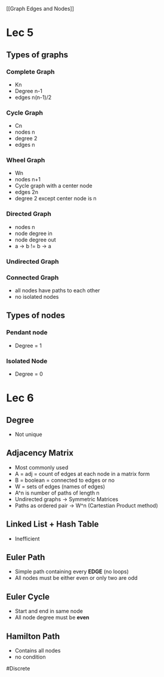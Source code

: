 [[Graph Edges and Nodes]]
# Lec 5
## Types of graphs
### Complete Graph
- Kn
- Degree n-1
- edges n(n-1)/2

### Cycle Graph
- Cn
- nodes n
- degree 2
- edges n


### Wheel Graph
- Wn
- nodes n+1
- Cycle graph with a center node
- edges 2n
- degree 2 except center node is n
 
### Directed Graph
- nodes n
- node degree in 
- node degree out
- a -> b != b -> a
### Undirected Graph
### Connected Graph
- all nodes have paths to each other
- no isolated nodes




## Types of nodes
### Pendant node
- Degree = 1

### Isolated Node
- Degree = 0



# Lec 6 
## Degree
- Not unique
## Adjacency Matrix
- Most commonly used
- A = adj = count of edges at each node in a matrix form
- B = boolean = connected to edges or no
- W = sets of edges (names of edges)
- A^n is number of paths of length n
- Undirected graphs -> Symmetric Matrices
- Paths as ordered pair -> W^n (Cartestian Product method)
## Linked List + Hash Table 
- Inefficient
## Euler Path
- Simple path containing every **EDGE** (no loops)
- All nodes must be either even or only two are odd

## Euler Cycle 
- Start and end in same node
- All node degree must be **even**

## Hamilton Path
- Contains all nodes
- no condition

#Discrete